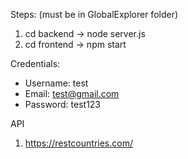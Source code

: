 Steps:
(must be in GlobalExplorer folder)
1. cd backend -> node server.js
2. cd frontend -> npm start

Credentials:
- Username: test
- Email: test@gmail.com
- Password: test123

API
1. https://restcountries.com/
